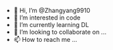 - 👋 Hi, I’m @Zhangyang9910
- 👀 I’m interested in code
- 🌱 I’m currently learning DL
- 💞️ I’m looking to collaborate on ...
- 📫 How to reach me ...

<!---
Zhangyang9910/Zhangyang9910 is a ✨ special ✨ repository because its `README.md` (this file) appears on your GitHub profile.
You can click the Preview link to take a look at your changes.
--->
